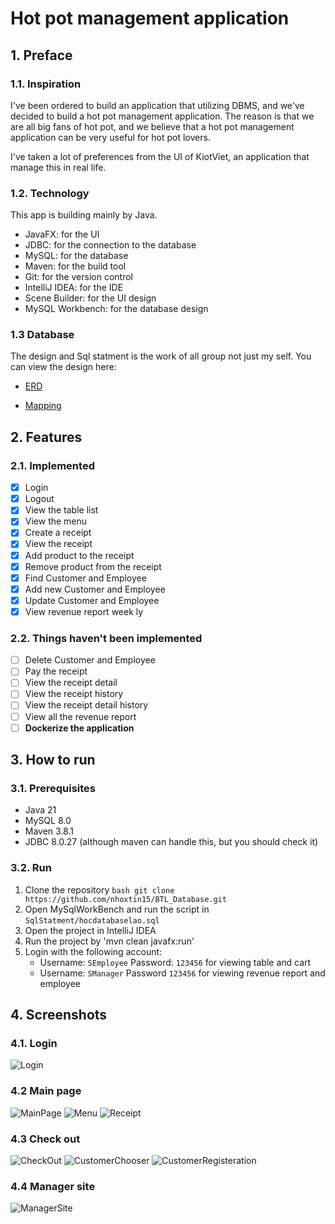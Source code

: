 
# Hot pot management application
## 1. Preface
### 1.1. Inspiration
I've been ordered to build an application that utilizing DBMS, and we've decided to build a hot pot management application. The reason is that we are all big fans of hot pot, and we believe that a hot pot management application can be very useful for hot pot lovers.

I've taken a lot of preferences from the UI of KiotViet, an application that manage this in real life.
### 1.2. Technology
This app is building mainly by Java. 
- JavaFX: for the UI
- JDBC: for the connection to the database
- MySQL: for the database
- Maven: for the build tool
- Git: for the version control
- IntelliJ IDEA: for the IDE
- Scene Builder: for the UI design
- MySQL Workbench: for the database design
### 1.3 Database
The design and Sql statment is the work of all group not just my self. You can view the design here:

- [ERD](https://drive.google.com/file/d/1xurWWLluZg9V0g4hCCQwojOTJ1R5oEPw/view?usp=share_link)

- [Mapping](https://drive.google.com/file/d/1EUMETgpXjrrok_FOAyzvOBZnkNW9Df9J/view?usp=share_link)

## 2. Features
### 2.1. Implemented
- [x] Login
- [x] Logout
- [x] View the table list
- [x] View the menu
- [x] Create a receipt
- [x] View the receipt
- [x] Add product to the receipt
- [x] Remove product from the receipt
- [x] Find Customer and Employee
- [x] Add new Customer and Employee
- [x] Update Customer and Employee
- [x] View revenue report week ly
### 2.2. Things haven't been implemented
- [ ] Delete Customer and Employee
- [ ] Pay the receipt
- [ ] View the receipt detail
- [ ] View the receipt history
- [ ] View the receipt detail history
- [ ] View all the revenue report
- [ ] **Dockerize the application**
## 3. How to run
### 3.1. Prerequisites
- Java 21
- MySQL 8.0
- Maven 3.8.1
- JDBC 8.0.27 (although maven can handle this, but you should check it)
### 3.2. Run
1. Clone the repository
`bash git clone https://github.com/nhoxtin15/BTL_Database.git`
2. Open MySqlWorkBench and run the script in `SqlStatment/hocdatabaselao.sql`
3. Open the project in IntelliJ IDEA
4. Run the project by 'mvn clean javafx:run'
5. Login with the following account:
   - Username: `SEmployee` Password: `123456` for viewing table and cart
   - Username: `SManager` Password `123456` for viewing revenue report and employee

## 4. Screenshots
### 4.1. Login
![Login](https://github.com/nhoxtin15/BTL_Database/blob/main/Screenshot/Login.png)
### 4.2 Main page
![MainPage](https://github.com/nhoxtin15/BTL_Database/blob/main/Screenshot/MainPage.png)
![Menu](https://github.com/nhoxtin15/BTL_Database/blob/main/Screenshot/Menu.png)
![Receipt](https://github.com/nhoxtin15/BTL_Database/blob/main/Screenshot/Receipt.png)
### 4.3 Check out
![CheckOut](https://github.com/nhoxtin15/BTL_Database/blob/main/Screenshot/CheckOut.png)
![CustomerChooser](https://github.com/nhoxtin15/BTL_Database/blob/main/Screenshot/CustomerChooser.png)
![CustomerRegisteration](https://github.com/nhoxtin15/BTL_Database/blob/main/Screenshot/CustomerRegisteration.png)
### 4.4 Manager site
![ManagerSite](https://github.com/nhoxtin15/BTL_Database/blob/main/Screenshot/ManagerSite.png)

